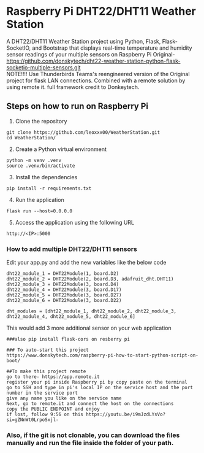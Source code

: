 # Raspberry Pi DHT22/DHT11 Weather Station 
A DHT22/DHT11 Weather Station project using Python, Flask, Flask-SocketIO, and Bootstrap that displays real-time temperature and humidity sensor readings of your multiple sensors on Raspberry Pi
Original- https://github.com/donskytech/dht22-weather-station-python-flask-socketio-multiple-sensors.git  
NOTE!!!! Use Thunderbirds Teams's reengineered version of the Original project for flask LAN connections. Combined with a remote solution by using remote it. full framework credit to Donkeytech.
## Steps on how to run on Raspberry Pi
1. Clone the repository
```
git clone https://github.com/leoxxx00/WeatherStation.git
cd WeatherStation/
```
2. Create a Python virtual environment
```
python -m venv .venv
source .venv/bin/activate
```
3. Install the dependencies
```
pip install -r requirements.txt
```

4. Run the application
```
flask run --host=0.0.0.0
```
5. Access the application using the following URL
```
http://<IP>:5000
```
### How to add multiple DHT22/DHT11 sensors
Edit your app.py and add the new variables like the below code
  
```
dht22_module_1 = DHT22Module(1, board.D2)
dht22_module_2 = DHT22Module(2, board.D3, adafruit_dht.DHT11)
dht22_module_3 = DHT22Module(3, board.D4)
dht22_module_4 = DHT22Module(3, board.D17)
dht22_module_5 = DHT22Module(3, board.D27)
dht22_module_6 = DHT22Module(3, board.D22)

dht_modules = [dht22_module_1, dht22_module_2, dht22_module_3, dht22_module_4, dht22_module_5, dht22_module_6]
```
This would add 3 more additional sensor on your web application  
```
###also pip install flask-cors on resberry pi

### To auto-start this project  
https://www.donskytech.com/raspberry-pi-how-to-start-python-script-on-boot/

##To make this project remote 
go to there- https://app.remote.it
register your pi inside Raspberry pi by copy paste on the terminal
go to SSH and type in pi's local IP on the service host and the port number in the service port
give any name you like on the service name
Next, go to remote.it and connect the host on the connections
copy the PUBLIC ENDPOINT and enjoy
if lost, follow 9:56 on this https://youtu.be/i9mJzdLYsVo?si=gZNnWt0LrpoSxjl-
```
### Also, if the git is not clonable, you can download the files manually and run the file inside the folder of your path.
```
